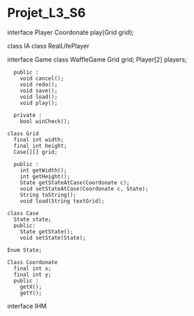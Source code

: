 # Projet_L3_S6

interface Player
  Coordonate play(Grid grid);
  
  class IA
  class RealLifePlayer

interface Game
   class WaffleGame
      Grid grid;
      Player[2] players;
      
      public :
        void cancel();
        void redo();
        void save();
        void load();
        void play();
      
      private :
        bool winCheck();
      
    class Grid
      final int width;
      final int height;
      Case[][] grid;
      
      public :
        int getWidth();
        int getHeight();
        State getStateAtCase(Coordonate c);
        void setStateAtCase(Coordonate c, State);
        String toString();
        void load(String textGrid);
      
    class Case
      State state;
      public:
        State getState();
        void setState(State);
    
    Enum State;
    
    Class Coordonate
      final int x;
      final int y;
      public :
        getX();
        getY();

interface IHM
